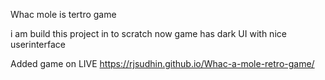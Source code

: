 Whac mole is tertro game 

i am build this project in to scratch 
now game has dark UI with nice userinterface


Added game on LIVE https://rjsudhin.github.io/Whac-a-mole-retro-game/
